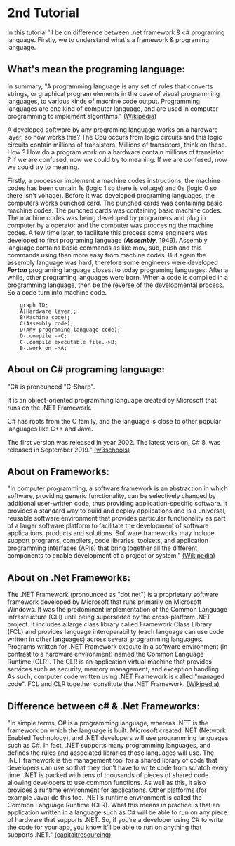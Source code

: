 # 2nd Tutorial
In this tutorial 'll be on difference between .net framework & c# programing language. Firstly, we to understand what's a framework & programing language.

## What's mean the programing language:
In summary, "A programming language is any set of rules that converts strings, or graphical program elements in the case of visual programming languages, to various kinds of machine code output. Programming languages are one kind of computer language, and are used in computer programming to implement algorithms." [(Wikipedia)](https://en.wikipedia.org/wiki/Programming_language)

A developed software by any programing language  works on a hardware layer, so how works this? The Cpu occurs from logic circuits and this logic circuits contain millions of transistors. Millions of transistors, think on these. How ? How do a program work on a hardware contain millions of transistor ? If we are confused, now we could try to meaning. If we are confused, now we could try to meaning. 

Firstly, a processor implement a machine codes instructions, the machine codes has been contain 1s (logic 1 so there is voltage) and 0s (logic 0 so there isn't voltage). Before it was developed programing languages, the computers works punched card. The punched cards was containing basic machine codes. The punched cards was containing basic machine codes. The machine codes was being developed by programers and plug in computer by a operator and the computer was proccesing the machine codes. A few time later, to facilitate this process some engineers was developed to first programing language (__*Assembly*__, 1949). Assembly language contains basic commands as like mov, sub, push and this commands using than more easy from machine codes. But again the assembly language was hard, therefore some engineers were developed __*Fortan*__ programing language closest to today programing languages. After a while, other programing languages were born. When a code is compiled in a programming language, then be the reverse of the developmental process. So a code turn into machine code.

```mermaid
    graph TD;
    A[Hardware layer];
    B(Machine code);
    C(Assembly code);
    D(Any programing language code);
    D-.compile.->C;    
    C-.compile executable file.->B;    
    B-.work on.->A;
```

## About on C# programing language:
"C# is pronounced "C-Sharp".

It is an object-oriented programming language created by Microsoft that runs on the .NET Framework.

C# has roots from the C family, and the language is close to other popular languages like C++ and Java.

The first version was released in year 2002. The latest version, C# 8, was released in September 2019." [(w3schools)](https://www.w3schools.com/cs/cs_intro.php)

## About on Frameworks:
"In computer programming, a software framework is an abstraction in which software, providing generic functionality, can be selectively changed by additional user-written code, thus providing application-specific software. It provides a standard way to build and deploy applications and is a universal, reusable software environment that provides particular functionality as part of a larger software platform to facilitate the development of software applications, products and solutions. Software frameworks may include support programs, compilers, code libraries, toolsets, and application programming interfaces (APIs) that bring together all the different components to enable development of a project or system." [(Wikipedia)](https://en.wikipedia.org/wiki/Software_framework)

## About on .Net Frameworks:
The .NET Framework (pronounced as "dot net") is a proprietary software framework developed by Microsoft that runs primarily on Microsoft Windows. It was the predominant implementation of the Common Language Infrastructure (CLI) until being superseded by the cross-platform .NET project. It includes a large class library called Framework Class Library (FCL) and provides language interoperability (each language can use code written in other languages) across several programming languages. Programs written for .NET Framework execute in a software environment (in contrast to a hardware environment) named the Common Language Runtime (CLR). The CLR is an application virtual machine that provides services such as security, memory management, and exception handling. As such, computer code written using .NET Framework is called "managed code". FCL and CLR together constitute the .NET Framework. [(Wikipedia)](https://en.wikipedia.org/wiki/.NET_Framework)

## Difference between c# & .Net Frameworks:
"In simple terms, C# is a programming language, whereas .NET is the framework on which the language is built. Microsoft created .NET (Network Enabled Technology), and .NET developers will use programming languages such as C#. In fact, .NET supports many programming languages, and defines the rules and associated libraries those languages will use. The .NET framework is the management tool for a shared library of code that developers can use so that they don’t have to write code from scratch every time. .NET is packed with tens of thousands of pieces of shared code allowing developers to use common functions. As well as this, it also provides a runtime environment for applications. Other platforms (for example Java) do this too. .NET’s runtime environment is called the Common Language Runtime (CLR). What this means in practice is that an application written in a language such as C# will be able to run on any piece of hardware that supports .NET. So, if you’re a developer using C# to write the code for your app, you know it’ll be able to run on anything that supports .NET." [(capitaitresourcing)](https://www.capitaitresourcing.co.uk/blogs/whats-the-difference-between-c-and-net-81122210121#:~:text=In%20simple%20terms%2C%20C%23%20is,Microsoft%20created%20.)